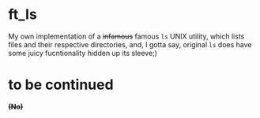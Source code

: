 # ft_ls

My own implementation of a ~~infamous~~ famous ```ls``` UNIX utility, which lists files and their respective directories,
and, I gotta say, original ```ls``` does have some juicy fucntionality hidden up its sleeve;)
# to be continued
~~**(No)**~~
